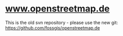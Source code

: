 # www.openstreetmap.de

This is the old svn repository - please use the new git: https://github.com/fossgis/openstreetmap.de
